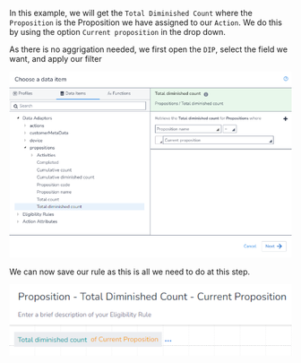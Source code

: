 In this example, we will get the `Total Diminished Count` where the `Proposition` is the Proposition we have assigned to our `Action`. We do this by using the option `Current proposition` in the drop down.

As there is no aggrigation needed, we first open the `DIP`, select the field we want, and apply our filter

![](interest-proposition-count-total-diminished-current_proposition-1.png)

We can now save our rule as this is all we need to do at this step.

![](interest-proposition-count-total-diminished-current_proposition-2.png)